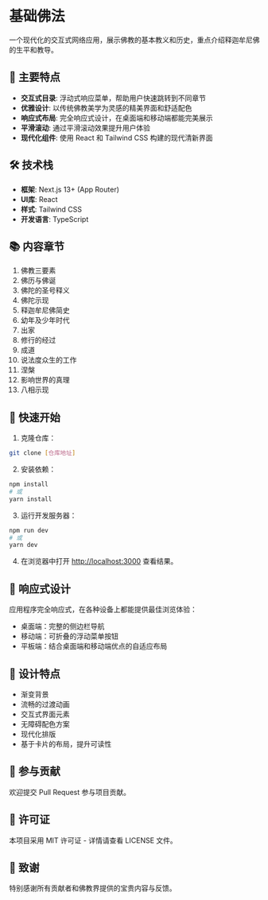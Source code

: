 # 基础佛法

一个现代化的交互式网络应用，展示佛教的基本教义和历史，重点介绍释迦牟尼佛的生平和教导。

## 🌟 主要特点

- **交互式目录**: 浮动式响应菜单，帮助用户快速跳转到不同章节
- **优雅设计**: 以传统佛教美学为灵感的精美界面和舒适配色
- **响应式布局**: 完全响应式设计，在桌面端和移动端都能完美展示
- **平滑滚动**: 通过平滑滚动效果提升用户体验
- **现代化组件**: 使用 React 和 Tailwind CSS 构建的现代清新界面

## 🛠️ 技术栈

- **框架**: Next.js 13+ (App Router)
- **UI库**: React
- **样式**: Tailwind CSS
- **开发语言**: TypeScript

## 📚 内容章节

1. 佛教三要素
2. 佛历与佛诞
3. 佛陀的圣号释义
4. 佛陀示现
5. 释迦牟尼佛简史
6. 幼年及少年时代
7. 出家
8. 修行的经过
9. 成道
10. 说法度众生的工作
11. 涅槃
12. 影响世界的真理
13. 八相示现

## 🚀 快速开始

1. 克隆仓库：

```bash
git clone [仓库地址]
```

2. 安装依赖：

```bash
npm install
# 或
yarn install
```

3. 运行开发服务器：

```bash
npm run dev
# 或
yarn dev
```

4. 在浏览器中打开 [http://localhost:3000](http://localhost:3000) 查看结果。

## 📱 响应式设计

应用程序完全响应式，在各种设备上都能提供最佳浏览体验：
- 桌面端：完整的侧边栏导航
- 移动端：可折叠的浮动菜单按钮
- 平板端：结合桌面端和移动端优点的自适应布局

## 🎨 设计特点

- 渐变背景
- 流畅的过渡动画
- 交互式界面元素
- 无障碍配色方案
- 现代化排版
- 基于卡片的布局，提升可读性

## 🤝 参与贡献

欢迎提交 Pull Request 参与项目贡献。

## 📄 许可证

本项目采用 MIT 许可证 - 详情请查看 LICENSE 文件。

## 🙏 致谢

特别感谢所有贡献者和佛教界提供的宝贵内容与反馈。
